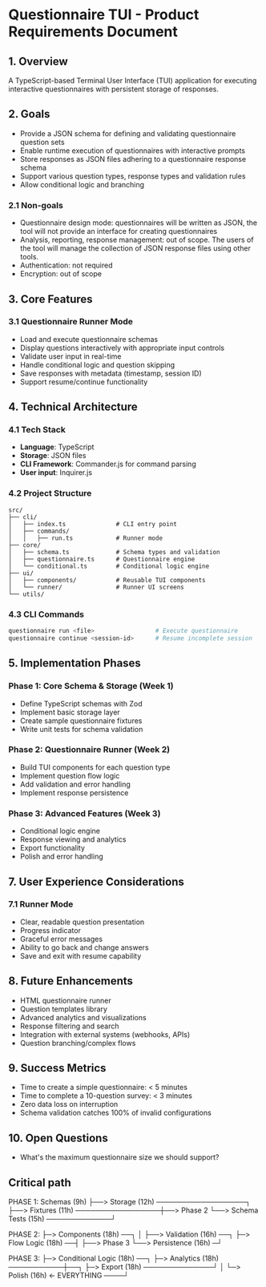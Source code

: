 # Questionnaire TUI - Product Requirements Document

## 1. Overview

A TypeScript-based Terminal User Interface (TUI) application for executing interactive questionnaires with persistent storage of responses.

## 2. Goals

- Provide a JSON schema for defining and validating questionnaire question sets
- Enable runtime execution of questionnaires with interactive prompts
- Store responses as JSON files adhering to a questionnaire response schema
- Support various question types, response types and validation rules
- Allow conditional logic and branching

### 2.1 Non-goals

- Questionnaire design mode: questionnaires will be written as JSON, the tool will not provide an interface for creating questionnaires
- Analysis, reporting, response management: out of scope. The users of the tool will manage the collection of JSON response files using other tools.
- Authentication: not required
- Encryption: out of scope

## 3. Core Features

### 3.1 Questionnaire Runner Mode
- Load and execute questionnaire schemas
- Display questions interactively with appropriate input controls
- Validate user input in real-time
- Handle conditional logic and question skipping
- Save responses with metadata (timestamp, session ID)
- Support resume/continue functionality

## 4. Technical Architecture

### 4.1 Tech Stack
- **Language**: TypeScript
- **Storage**: JSON files
- **CLI Framework**: Commander.js for command parsing
- **User input**: Inquirer.js

### 4.2 Project Structure

```
src/
├── cli/
│   ├── index.ts              # CLI entry point
│   ├── commands/
│   │   ├── run.ts            # Runner mode
├── core/
│   ├── schema.ts             # Schema types and validation
│   ├── questionnaire.ts      # Questionnaire engine
│   └── conditional.ts        # Conditional logic engine
├── ui/
│   ├── components/           # Reusable TUI components
│   └── runner/               # Runner UI screens
└── utils/
```

### 4.3 CLI Commands

```bash
questionnaire run <file>                 # Execute questionnaire
questionnaire continue <session-id>      # Resume incomplete session
```

## 5. Implementation Phases

### Phase 1: Core Schema & Storage (Week 1)
- Define TypeScript schemas with Zod
- Implement basic storage layer
- Create sample questionnaire fixtures
- Write unit tests for schema validation

### Phase 2: Questionnaire Runner (Week 2)
- Build TUI components for each question type
- Implement question flow logic
- Add validation and error handling
- Implement response persistence

### Phase 3: Advanced Features (Week 3)
- Conditional logic engine
- Response viewing and analytics
- Export functionality
- Polish and error handling

## 7. User Experience Considerations

### 7.1 Runner Mode
- Clear, readable question presentation
- Progress indicator
- Graceful error messages
- Ability to go back and change answers
- Save and exit with resume capability

## 8. Future Enhancements

- HTML questionnaire runner
- Question templates library
- Advanced analytics and visualizations
- Response filtering and search
- Integration with external systems (webhooks, APIs)
- Question branching/complex flows

## 9. Success Metrics

- Time to create a simple questionnaire: < 5 minutes
- Time to complete a 10-question survey: < 3 minutes
- Zero data loss on interruption
- Schema validation catches 100% of invalid configurations

## 10. Open Questions

- What's the maximum questionnaire size we should support?

## Critical path

PHASE 1:
Schemas (9h) 
    ├──> Storage (12h) ──────────────────┐
    ├──> Fixtures (11h) ─────────────────┼──> Phase 2
    └──> Schema Tests (15h) ─────────────┘

PHASE 2:
├─> Components (18h) ──┐
│                      ├──> Validation (16h) ──┐
├─> Flow Logic (18h) ──┤                       ├──> Phase 3
                       └──> Persistence (16h) ─┘

PHASE 3:
├─> Conditional Logic (18h) ──┐
├─> Analytics (18h) ───────────┼──┐
├─> Export (18h) ──────────────┘  │
└─> Polish (16h) ← EVERYTHING ────┘